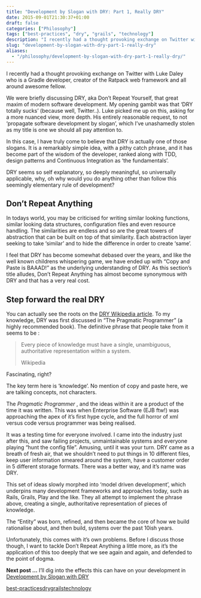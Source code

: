 ```yaml
---
title: "Development by Slogan with DRY: Part 1, Really DRY"
date: 2015-09-01T21:30:37+01:00
draft: false
categories: ["Philosophy"]
tags: ["best-practices", "dry", "grails", "technology"]
description: "I recently had a thought provoking exchange on Twitter with Luke Daley who is a Gradle developer, creator of the Ratpack web framework and all around awesome fe..."
slug: "development-by-slogan-with-dry-part-1-really-dry"
aliases:
  - "/philosophy/development-by-slogan-with-dry-part-1-really-dry/"
---
```


I recently had a thought provoking exchange on Twitter with Luke Daley who is a Gradle developer, creator of the Ratpack web framework and all around awesome fellow.

We were briefly discussing DRY, aka Don’t Repeat Yourself, that great maxim of modern software development. My opening gambit was that ‘DRY totally sucks’ (because well, Twitter..). Luke picked me up on this, asking for a more nuanced view, more depth. His entirely reasonable request, to not ‘propagate software development by slogan’, which I’ve unashamedly stolen as my title is one we should all pay attention to.

In this case, I have truly come to believe that DRY is actually one of those slogans. It is a remarkably simple idea, with a pithy catch phrase, and it has become part of the wisdom of the developer, ranked along with TDD, design patterns and Continuous Integration as ‘the fundamentals’.

DRY seems so self explanatory, so deeply meaningful, so universally applicable, why, oh why would you do anything other than follow this seemingly elementary rule of development?

## Don’t Repeat Anything

In todays world, you may be criticised for writing similar looking functions, similar looking data structures, configuration files and even resource handling. The similarities are endless and so are the great towers of abstraction that can be built on top of that similarity. Each abstraction layer seeking to take ‘similar’ and to hide the difference in order to create ‘same’.

I feel that DRY has become somewhat debased over the years, and like the well known childrens whispering game, we have ended up with “Copy and Paste is BAAAD!” as the underlying understanding of DRY. As this section’s title alludes, Don’t Repeat Anything has almost become synonymous with DRY and that has a very real cost.

## Step forward the real DRY

You can actually see the roots on the [DRY Wikipedia article](http://en.wikipedia.org/wiki/Don’t_repeat_yourself). To my knowledge, DRY was first discussed in “The Pragmatic Programmer” (a highly recommended book). The definitive phrase that people take from it seems to be :

> Every piece of knowledge must have a single, unambiguous, authoritative representation within a system.
> 
> Wikipedia

Fascinating, right?

The key term here is ‘knowledge’. No mention of copy and paste here, we are talking concepts, not characters.

The _Pragmatic Programmer_ , and the ideas within it are a product of the time it was written. This was when Enterprise Software (EJB ftw!) was approaching the apex of it’s first hype cycle, and the full horror of xml versus code versus programmer was being realised.

It was a testing time for everyone involved. I came into the industry just after this, and saw failing projects, unmaintainable systems and everyone playing “hunt the config file”. Amusing, until it was your turn. DRY came as a breath of fresh air, that we shouldn’t need to put things in 10 different files, keep user information smeared around the system, have a customer order in 5 different storage formats. There was a better way, and it’s name was DRY.

This set of ideas slowly morphed into ‘model driven development’, which underpins many development frameworks and approaches today, such as Rails, Grails, Play and the like. They all attempt to implement the phrase above, creating a single, authoritative representation of pieces of knowledge.

The “Entity” was born, refined, and then became the core of how we build rationalise about, and then build, systems over the past 10ish years.

Unfortunately, this comes with it’s own problems. Before I discuss those though, I want to tackle Don’t Repeat Anything a little more, as it’s the application of this too deeply that we see again and again, and defended to the point of dogma.

**Next post …​** I’ll dig into the effects this can have on your development in [Development by Slogan with DRY](http://daviddawson.me/blog/2015/01/08/development-by-slogan-dry-part2.html)

[best-practices](https://daviddawson.me/tag/best-practices/)[dry](https://daviddawson.me/tag/dry/)[grails](https://daviddawson.me/tag/grails/)[technology](https://daviddawson.me/tag/technology/)
